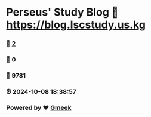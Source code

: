 # Perseus' Study Blog :link: https://blog.lscstudy.us.kg 
### :page_facing_up: [2](https://blog.lscstudy.us.kg/tag.html) 
### :speech_balloon: 0 
### :hibiscus: 9781 
### :alarm_clock: 2024-10-08 18:38:57 
### Powered by :heart: [Gmeek](https://github.com/Meekdai/Gmeek)

